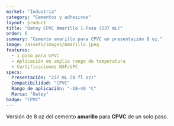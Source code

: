 ```yaml
---
market: "Industria"
category: "Cementos y adhesivos"
layout: product
title: "Oatey CPVC Amarillo 1-Paso (237 mL)"
order: 6
summary: "Cemento amarillo para CPVC en presentación 8 oz."
image: /assets/images/Amarillo.jpeg
features:
  - 1 paso para CPVC
  - Aplicación en amplio rango de temperatura
  - Certificaciones NSF/UPC
specs:
  Presentación: "237 mL (8 fl oz)"
  Compatibilidad: "CPVC"
  Rango de aplicación: "-18–49 °C"
  Marca: "Oatey"
badge: "CPVC"
---
```

Versión de 8 oz del cemento **amarillo** para **CPVC** de un solo paso.
